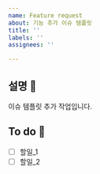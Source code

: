 ```yaml
---
name: Feature request
about: 기능 추가 이슈 템플릿
title: ''
labels: ''
assignees: ''

---
```


## 설명 🍒
이슈 템플릿 추가 작업입니다.

## To do 🍒
- [ ] 할일_1
- [ ] 할일_2
